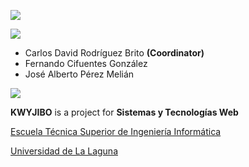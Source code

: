![](http://banot.etsii.ull.es/alu4120/sytw1314/kwyjibo/imagenes/logo_readme.png)

![](http://banot.etsii.ull.es/alu4120/sytw1314/kwyjibo/imagenes/grupo_readme.png)

- Carlos David Rodríguez Brito **(Coordinator)**
- Fernando Cifuentes González
- José Alberto Pérez Melián

![](http://banot.etsii.ull.es/alu4120/sytw1314/kwyjibo/imagenes/about_readme.png)

**KWYJIBO** is a project for **Sistemas y Tecnologías Web**

[Escuela Técnica Superior de Ingeniería Informática](http://www.etsii.ull.es)

[Universidad de La Laguna](http://www.ull.es)